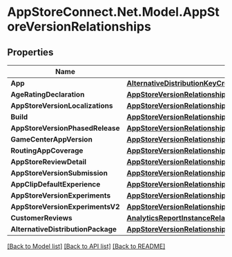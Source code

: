 # AppStoreConnect.Net.Model.AppStoreVersionRelationships

## Properties

Name | Type | Description | Notes
------------ | ------------- | ------------- | -------------
**App** | [**AlternativeDistributionKeyCreateRequestDataRelationshipsApp**](AlternativeDistributionKeyCreateRequestDataRelationshipsApp.md) |  | [optional] 
**AgeRatingDeclaration** | [**AppStoreVersionRelationshipsAgeRatingDeclaration**](AppStoreVersionRelationshipsAgeRatingDeclaration.md) |  | [optional] 
**AppStoreVersionLocalizations** | [**AppStoreVersionRelationshipsAppStoreVersionLocalizations**](AppStoreVersionRelationshipsAppStoreVersionLocalizations.md) |  | [optional] 
**Build** | [**AppStoreVersionRelationshipsBuild**](AppStoreVersionRelationshipsBuild.md) |  | [optional] 
**AppStoreVersionPhasedRelease** | [**AppStoreVersionRelationshipsAppStoreVersionPhasedRelease**](AppStoreVersionRelationshipsAppStoreVersionPhasedRelease.md) |  | [optional] 
**GameCenterAppVersion** | [**AppStoreVersionRelationshipsGameCenterAppVersion**](AppStoreVersionRelationshipsGameCenterAppVersion.md) |  | [optional] 
**RoutingAppCoverage** | [**AppStoreVersionRelationshipsRoutingAppCoverage**](AppStoreVersionRelationshipsRoutingAppCoverage.md) |  | [optional] 
**AppStoreReviewDetail** | [**AppStoreVersionRelationshipsAppStoreReviewDetail**](AppStoreVersionRelationshipsAppStoreReviewDetail.md) |  | [optional] 
**AppStoreVersionSubmission** | [**AppStoreVersionRelationshipsAppStoreVersionSubmission**](AppStoreVersionRelationshipsAppStoreVersionSubmission.md) |  | [optional] 
**AppClipDefaultExperience** | [**AppStoreVersionRelationshipsAppClipDefaultExperience**](AppStoreVersionRelationshipsAppClipDefaultExperience.md) |  | [optional] 
**AppStoreVersionExperiments** | [**AppStoreVersionRelationshipsAppStoreVersionExperiments**](AppStoreVersionRelationshipsAppStoreVersionExperiments.md) |  | [optional] 
**AppStoreVersionExperimentsV2** | [**AppStoreVersionRelationshipsAppStoreVersionExperiments**](AppStoreVersionRelationshipsAppStoreVersionExperiments.md) |  | [optional] 
**CustomerReviews** | [**AnalyticsReportInstanceRelationshipsSegments**](AnalyticsReportInstanceRelationshipsSegments.md) |  | [optional] 
**AlternativeDistributionPackage** | [**AppStoreVersionRelationshipsAlternativeDistributionPackage**](AppStoreVersionRelationshipsAlternativeDistributionPackage.md) |  | [optional] 

[[Back to Model list]](../README.md#documentation-for-models) [[Back to API list]](../README.md#documentation-for-api-endpoints) [[Back to README]](../README.md)

